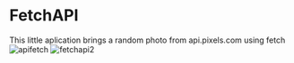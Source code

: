 # FetchAPI
This little aplication brings a random photo from api.pixels.com using fetch
![apifetch](https://user-images.githubusercontent.com/69878700/174458965-2e1cc98d-8e95-473c-a8de-90521dd066c2.jpg)  ![fetchapi2](https://user-images.githubusercontent.com/69878700/174459018-36eb3b53-ffbd-412c-89c2-6eae9e423d3d.jpg)
